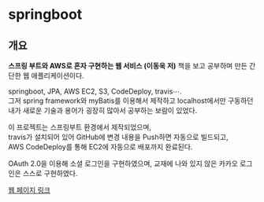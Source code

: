 # springboot
## 개요
**스프링 부트와 AWS로 혼자 구현하는 웹 서비스 (이동욱 저)** 책을 보고 공부하며 만든 간단한 웹 애플리케이션이다.

springboot, JPA, AWS EC2, S3, CodeDeploy, travis⋯.<br>
그저 spring framework와 myBatis를 이용해서 제작하고 localhost에서만 구동하던 내가 새로운 기술과 용어가 굉장히 많아서 공부하는 보람이 있었다.

이 프로젝트는 스프링부트 환경에서 제작되었으며,<br>
travis가 설치되어 있어 GitHub에 변경 내용을 Push하면 자동으로 빌드되고,<br>
AWS CodeDeploy를 통해 EC2에 자동으로 배포까지 완료된다.<br>

OAuth 2.0을 이용해 소셜 로그인을 구현하였으며, 교재에 나와 있지 않은 카카오 로그인은 스스로 구현하였다.

[웹 페이지 링크](http://ec2-15-165-87-43.ap-northeast-2.compute.amazonaws.com/)
